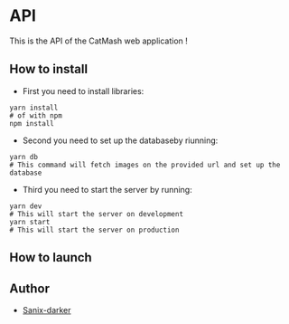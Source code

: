 # API

This is the API of the CatMash web application !

## How to install

- First you need to install libraries:
```shell
yarn install
# of with npm
npm install
```

- Second you need to set up the databaseby riunning:
```shell
yarn db
# This command will fetch images on the provided url and set up the database
```

- Third you need to start the server by running:
```shell
yarn dev
# This will start the server on development
yarn start
# This will start the server on production
```

## How to launch


## Author

- [Sanix-darker](https://github.com/sanix-darker)
